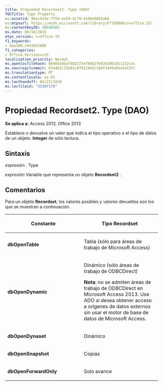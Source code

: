 ```yaml
---
title: Propiedad Recordset2. Type (DAO)
TOCTitle: Type Property
ms:assetid: 9bec543e-7f59-ea59-dc79-41d0e08b5ab6
ms:mtpsurl: https://msdn.microsoft.com/library/Ff198080(v=office.15)
ms:contentKeyID: 48546583
ms.date: 09/18/2015
mtps_version: v=office.15
f1_keywords:
- dao360.chm1052880
f1_categories:
- Office.Version=v15
localization_priority: Normal
ms.openlocfilehash: 6646658daf482373ef8b62f6d3420b1d11152cac
ms.sourcegitcommit: 8fe462c32b91c87911942c188f3445e85a54137c
ms.translationtype: MT
ms.contentlocale: es-ES
ms.lasthandoff: 04/23/2019
ms.locfileid: "32307178"
---
```

# <a name="recordset2type-property-dao"></a>Propiedad Recordset2. Type (DAO)


**Se aplica a:** Access 2013, Office 2013

Establece o devuelve un valor que indica el tipo operativo o el tipo de datos de un objeto. **Integer** de sólo lectura.

## <a name="syntax"></a>Sintaxis

*expresión* . Type

*expresión* Variable que representa un objeto **Recordset2** .

## <a name="remarks"></a>Comentarios

Para un objeto **Recordset**, los valores posibles y valores devueltos son los que se muestran a continuación.

<table>
<colgroup>
<col style="width: 50%" />
<col style="width: 50%" />
</colgroup>
<thead>
<tr class="header">
<th><p>Constante</p></th>
<th><p>Tipo Recordset</p></th>
</tr>
</thead>
<tbody>
<tr class="odd">
<td><p><strong>dbOpenTable</strong></p></td>
<td><p>Tabla (sólo para áreas de trabajo de Microsoft Access)</p></td>
</tr>
<tr class="even">
<td><p><strong>dbOpenDynamic</strong></p></td>
<td><p>Dinámico (sólo áreas de trabajo de ODBCDirect)</p>
<p><strong>Nota</strong>: no se admiten áreas de trabajo de ODBCDirect en Microsoft Access 2013. Use ADO si desea obtener acceso a orígenes de datos externos sin usar el motor de base de datos de Microsoft Access.</p></td>
</tr>
<tr class="odd">
<td><p><strong>dbOpenDynaset</strong></p></td>
<td><p>Dinámico</p></td>
</tr>
<tr class="even">
<td><p><strong>dbOpenSnapshot</strong></p></td>
<td><p>Copias</p></td>
</tr>
<tr class="odd">
<td><p><strong>dbOpenForwardOnly</strong></p></td>
<td><p>Solo avance</p></td>
</tr>
</tbody>
</table>

